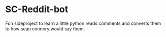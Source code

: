 # SC-Reddit-bot

Fun sideproject to learn a little python
reads comments and converts them to how sean connery would say them. 
